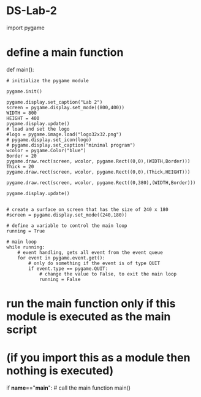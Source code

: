 # DS-Lab-2
import pygame
 
# define a main function
def main():
     
    # initialize the pygame module

    pygame.init()

    pygame.display.set_caption("Lab 2")
    screen = pygame.display.set_mode((800,400))
    WIDTH = 800
    HEIGHT = 400
    pygame.display.update()
    # load and set the logo
    #logo = pygame.image.load("logo32x32.png")
    # pygame.display.set_icon(logo)
    # pygame.display.set_caption("minimal program")
    wcolor = pygame.Color("blue")
    Border = 20
    pygame.draw.rect(screen, wcolor, pygame.Rect((0,0),(WIDTH,Border)))
    Thick = 20
    pygame.draw.rect(screen, wcolor, pygame.Rect((0,0),(Thick,HEIGHT)))
    
    pygame.draw.rect(screen, wcolor, pygame.Rect((0,380),(WIDTH,Border)))
    
    pygame.display.update()


    # create a surface on screen that has the size of 240 x 180
    #screen = pygame.display.set_mode((240,180))
     
    # define a variable to control the main loop
    running = True
     
    # main loop
    while running:
        # event handling, gets all event from the event queue
        for event in pygame.event.get():
            # only do something if the event is of type QUIT
            if event.type == pygame.QUIT:
                # change the value to False, to exit the main loop
                running = False
     
     
# run the main function only if this module is executed as the main script
# (if you import this as a module then nothing is executed)
if __name__=="__main__":
    # call the main function
    main()
